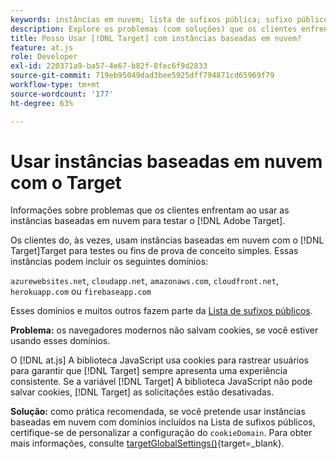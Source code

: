 ```yaml
---
keywords: instâncias em nuvem; lista de sufixos pública; sufixo público; cookie; cookie próprio; cookie próprio; azurewebsites.net; cloudapp.net; amazonaws.com; cloudfront.net; herokuapp.com; firebaseapp.com; targetGlobalSettings; cookieDomain
description: Explore os problemas (com soluções) que os clientes enfrentam ao usar as instâncias baseadas em nuvem para testar o Adobe [!DNL Target] ou para efeitos de prova de conceito.
title: Posso Usar [!DNL Target] com instâncias baseadas em nuvem?
feature: at.js
role: Developer
exl-id: 220371a9-ba57-4e67-b82f-8fec6f9d2833
source-git-commit: 719eb95049dad3bee5925dff794871cd65969f79
workflow-type: tm+mt
source-wordcount: '177'
ht-degree: 63%

---
```


# Usar instâncias baseadas em nuvem com o Target

Informações sobre problemas que os clientes enfrentam ao usar as instâncias baseadas em nuvem para testar o [!DNL Adobe Target].

Os clientes do, às vezes, usam instâncias baseadas em nuvem com o [!DNL Target]Target para testes ou fins de prova de conceito simples. Essas instâncias podem incluir os seguintes domínios:

`azurewebsites.net`, `cloudapp.net`, `amazonaws.com`, `cloudfront.net`, `herokuapp.com` ou `firebaseapp.com`

Esses domínios e muitos outros fazem parte da [Lista de sufixos públicos](https://publicsuffix.org/list/public_suffix_list.dat).

**Problema:** os navegadores modernos não salvam cookies, se você estiver usando esses domínios.

O [!DNL at.js] A biblioteca JavaScript usa cookies para rastrear usuários para garantir que [!DNL Target] sempre apresenta uma experiência consistente. Se a variável [!DNL Target] A biblioteca JavaScript não pode salvar cookies, [!DNL Target] as solicitações estão desativadas.

**Solução:** como prática recomendada, se você pretende usar instâncias baseadas em nuvem com domínios incluídos na Lista de sufixos públicos, certifique-se de personalizar a configuração do `cookieDomain`. Para obter mais informações, consulte [targetGlobalSettings()](https://developer.adobe.com/target/implement/client-side/atjs/atjs-functions/targetglobalsettings/){target=_blank}.
